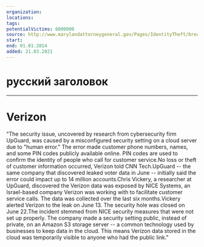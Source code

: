 ```yaml
---
organization: 
locations: 
tags: 
potentialVictims: 6000000
source: http://www.marylandattorneygeneral.gov/Pages/IdentityTheft/breachnotices.aspx?subfolder=2015
start: 
end: 01.01.2014
added: 21.03.2021
---
```


# русский заголовок

---

# Verizon

"The security issue, uncovered by research from cybersecurity firm UpGuard, was caused by a misconfigured security setting on a cloud server due to "human error." The error made customer phone numbers, names, and some PIN codes publicly available online. PIN codes are used to confirm the identity of people who call for customer service.No loss or theft of customer information occurred, Verizon told CNN Tech.UpGuard -- the same company that discovered leaked voter data in June -- initially said the error could impact up to 14 million accounts.Chris Vickery, a researcher at UpGuard, discovered the Verizon data was exposed by NICE Systems, an Israel-based company Verizon was working with to facilitate customer service calls. The data was collected over the last six months.Vickery alerted Verizon to the leak on June 13. The security hole was closed on June 22.The incident stemmed from NICE security measures that were not set up properly. The company made a security setting public, instead of private, on an Amazon S3 storage server -- a common technology used by businesses to keep data in the cloud. This means Verizon data stored in the cloud was temporarily visible to anyone who had the public link."
